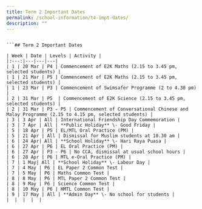 ```yaml
---
title: Term 2 Important Dates
permalink: /school-information/t4-impt-dates/
description: ""
---
```

```

```## Term 2 Important Dates

| Week | Date | Levels | Activity |
|:---:|---|---|---|
| 1 | 20 Mar | P4 | Commencement of E2K Maths (2.15 to 3.45 pm, selected students) |
| 1 | 21 Mar | P5 | Commencement of E2K Maths (2.15 to 3.45 pm, selected students) |
| 1 | 23 Mar | P3 | Commencement of Swimsafer Programme (2 to 4.30 pm) |
| 2 | 31 Mar | P5  | Commencement of E2K Science (2.15 to 3.45 pm, selected students) |
| 2 | 31 Mar | P3 - P5 | Commencement of Conversational Chinese and Malay Programme (2.15 to 4.15 pm, selected students) |
| 3 | 3 Apr | All | International Friendship Day Commemoration |
| 3 | 7 Apr | All | **Public Holiday** \- Good Friday |
| 5 | 18 Apr | P5 | EL/MTL Oral Practice (PM) |
| 5 | 21 Apr | All | Dismissal for Muslim students at 10.30 am |
| 6 | 24 Apr| All | **School Holiday** \- Hari Raya Puasa |
| 6 | 27 Apr | P6 | EL Oral Practice (PM) |
| 6 | 27 Apr | P3 - P6 | No CCA, dismissal at usual school hours |
| 6 | 28 Apr | P6 | MTL e-Oral Practice (PM) |
| 7 | 1 May| All | **School Holiday** \- Labour Day |
| 7 | 4 May | P6 | EL Paper 2 Common Test |
| 7 | 5 May | P6 | Maths Common Test |
| 8 | 8 May | P6 | MTL Paper 2 Common Test |
| 8 | 9 May | P6 | Science Common Test |
| 8 | 10 May | P6 | HMTL Common Test |
| 9 | 17 May | All | **Admin Day** \- No school for students |
|  |  |  |  |